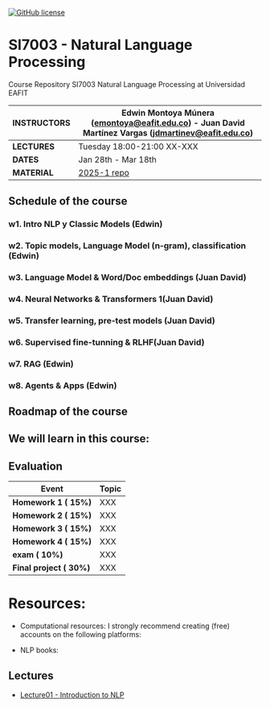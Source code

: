 [![GitHub license](https://img.shields.io/github/license/microsoft/AI-For-Beginners.svg)](https://github.com/microsoft/AI-For-Beginners/blob/main/LICENSE)
# SI7003 - Natural Language Processing

Course Repository SI7003 Natural Language Processing at Universidad EAFIT

| **INSTRUCTORS** | Edwin Montoya Múnera (emontoya@eafit.edu.co) - Juan David Martínez Vargas (jdmartinev@eafit.edu.co) |
| -------------- | -------------------------------- |
| **LECTURES**   | Tuesday 18:00-21:00 XX-XXX |
| **DATES**      | Jan 28th - Mar 18th |
| **MATERIAL**   | [2025-1 repo](https://github.com/mcda-eafit/si7003nlp/)  

## Schedule of the course

### w1. Intro NLP y Classic Models (Edwin)
### w2. Topic models, Language Model (n-gram), classification (Edwin)
### w3. Language Model & Word/Doc embeddings (Juan David)
### w4. Neural Networks & Transformers 1(Juan David)
### w5. Transfer learning, pre-test models (Juan David)
### w6. Supervised fine-tunning & RLHF(Juan David)
### w7. RAG (Edwin)
### w8. Agents & Apps (Edwin)

## Roadmap of the course

## We will learn in this course:

## Evaluation
| **Event** | Topic  |
| -------------- | -------------------------------- |
| **Homework 1 ( 15%)** | XXX |
| **Homework 2 ( 15%)** | XXX |
| **Homework 3 ( 15%)** | XXX |
| **Homework 4 ( 15%)** | XXX |
| **exam ( 10%)** | XXX |
| **Final project ( 30%)** | XXX |

# Resources:
* Computational resources: I strongly recommend creating (free) accounts on the following platforms:

  
* NLP books:
 
## Lectures
  
- [Lecture01 - Introduction to NLP](/Lecture01/)


